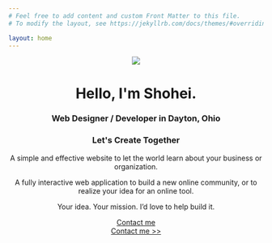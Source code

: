 ```yaml
---
# Feel free to add content and custom Front Matter to this file.
# To modify the layout, see https://jekyllrb.com/docs/themes/#overriding-theme-defaults

layout: home
---
```


<header>
    <div class="banner">
        <img src="./assets/kelly-sikkema-580858-unsplash.jpg">
        <div class="banner-text-overlay">
            <h1 class="logo-font">Hello, I'm Shohei.</h1>
            <h3 class="sans-serif">Web Designer / Developer in Dayton, Ohio</h3>
        </div>
    </div>
    <div class="banner-lower-text">
        <h3 class="sans-serif">Let's Create Together</h3>
        <p>A simple and effective website to let the world learn about your business or organization.</p>
        <p>A fully interactive web application to build a new online community, or to realize your idea for an online tool.</p> 
        <p>Your idea. Your mission. I’d love to help build it.</p>
        <div class="mobile-only">
            <a class="btn btn-dark" href="/contact">Contact me</a>
        </div>
        <div class="desktop-only">
            <a href="/contact">Contact me >></a>
        </div>
    </div>
</header>
                
            
            